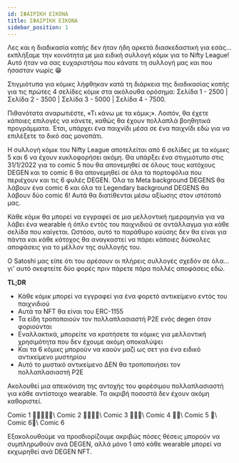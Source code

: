 ```yaml
---
id: ΣΦΑΙΡΙΚΗ ΕΙΚΟΝΑ
title: ΣΦΑΙΡΙΚΗ ΕΙΚΟΝΑ
sidebar_position: 1
---
```


Λες και η διαδικασία κοπής δεν ήταν ήδη αρκετά διασκεδαστική για εσάς... εκπλήξαμε την κοινότητα με μια ειδική συλλογή κόμικ για το Nifty League! Αυτό ήταν να σας ευχαριστήσω που κάνατε τη συλλογή μας και που ήσασταν νωρίς 😁

Στιγμιότυπα για κόμικς λήφθηκαν κατά τη διάρκεια της διαδικασίας κοπής για τις πρώτες 4 σελίδες κόμικ στα ακόλουθα ορόσημα: Σελίδα 1 - 2500 | Σελίδα 2 - 3500 | Σελίδα 3 - 5000 | Σελίδα 4 - 7500.

Πιθανότατα αναρωτιέστε, «Τι κάνω με τα κόμικ;». Λοιπόν, θα έχετε κάποιες επιλογές να κάνετε, καθώς θα έχουν πολλαπλά βοηθητικά προγράμματα. Έτσι, υπάρχει ένα παιχνίδι μέσα σε ένα παιχνίδι εδώ για να επιλέξετε το δικό σας μονοπάτι.

Η συλλογή κόμικ του Nifty League αποτελείται από 6 σελίδες με τα κόμικς 5 και 6 να έχουν κυκλοφορήσει ακόμη. Θα υπάρξει ένα στιγμιότυπο στις 31/1/2022 για το comic 5 που θα απονεμηθεί σε όλους τους κατόχους DEGEN και το comic 6 θα απονεμηθεί σε όλα τα πορτοφόλια που περιέχουν και τις 6 φυλές DEGEN. Όλα τα Meta background DEGENS θα λάβουν ένα comic 6 και όλα τα Legendary background DEGENS θα λάβουν δύο comic 6! Αυτά θα διατίθενται μέσω αξίωσης στον ιστότοπό μας.

Κάθε κόμικ θα μπορεί να εγγραφεί σε μια μελλοντική ημερομηνία για να λάβει ένα wearable ή όπλο εντός του παιχνιδιού σε αντάλλαγμα για κάθε σελίδα που καίγεται. Ωστόσο, αυτό το παράθυρο καύσης δεν θα είναι για πάντα και κάθε κάτοχος θα αναγκαστεί να πάρει κάποιες δύσκολες αποφάσεις για το μέλλον της συλλογής του.

Ο Satoshi μας είπε ότι του αρέσουν οι πλήρεις συλλογές σχεδόν σε όλα…γι' αυτό σκεφτείτε δύο φορές πριν πάρετε πάρα πολλές αποφάσεις εδώ.

**TL;DR**

- Κάθε κόμικ μπορεί να εγγραφεί για ένα φορετό αντικείμενο εντός του παιχνιδιού
- Αυτά τα NFT θα είναι του ERC-1155
- Τα είδη τροποποιούν τον πολλαπλασιαστή P2E ενός degen όταν φοριούνται
- Εναλλακτικά, μπορείτε να κρατήσετε τα κόμικς για μελλοντική χρησιμότητα που δεν έχουμε ακόμη αποκαλύψει
- Και τα 6 κόμικς μπορούν να καούν μαζί ως σετ για ένα ειδικό αντικείμενο μυστηρίου
- Αυτό το μυστικό αντικείμενο ΔΕΝ θα τροποποιήσει τον πολλαπλασιαστή P2E

Ακολουθεί μια απεικόνιση της αντοχής του φορέσιμου πολλαπλασιαστή για κάθε αντίστοιχο wearable. Τα ακριβή ποσοστά δεν έχουν ακόμη καθοριστεί.

Comic 1 💪💪💪💪💪\ Comic 2 💪💪💪💪\ Comic 3 💪💪💪\ Comic 4 💪💪\ Comic 5 💪\ Comic 6💪\ Comic 6


Εξακολουθούμε να προσδιορίζουμε ακριβώς πόσες θέσεις μπορούν να συμπληρωθούν ανά DEGEN, αλλά μόνο 1 από κάθε wearable μπορεί να εκχωρηθεί ανά DEGEN NFT. 
